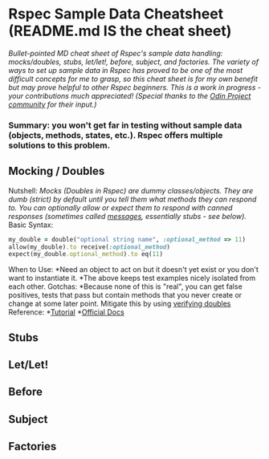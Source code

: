 # Rspec Sample Data Cheatsheet (README.md IS the cheat sheet)

_Bullet-pointed MD cheat sheet of Rspec's sample data handling: mocks/doubles, stubs, let/let!, before, subject, and factories. The variety of ways to set up sample data in Rspec has proved to be one of the most difficult concepts for me to grasp, so this cheat sheet is for my own benefit but may prove helpful to other Rspec beginners. This is a work in progress - your contributions much appreciated! (Special thanks to the [Odin Project community](http://www.theodinproject.com/) for their input.)_

### Summary: you won't get far in testing without sample data (objects, methods, states, etc.). Rspec offers multiple solutions to this problem. 

## Mocking / Doubles
Nutshell: _Mocks (Doubles in Rspec) are dummy *classes/objects*. They are dumb (strict) by default until you tell them what methods they can respond to. You can optionally *allow* or *expect* them to respond with canned responses (sometimes called [messages](https://relishapp.com/rspec/rspec-mocks/v/3-5/docs/basics/allowing-messages), essentially stubs - see below)._
Basic Syntax: 
```ruby
my_double = double("optional string name", :optional_method => 11)
allow(my_double).to receive(:optional_method)
expect(my_double.optional_method).to eq(11)
```
When to Use:
*Need an object to act on but it doesn't yet exist or you don't want to instantiate it.
*The above keeps test examples nicely isolated from each other.
Gotchas:
*Because none of this is "real", you can get false positives, tests that pass but contain methods that you never create or change at some later point. Mitigate this by using [verifying doubles](https://relishapp.com/rspec/rspec-mocks/v/3-5/docs/verifying-doubles)
Reference:
*[Tutorial](https://www.tutorialspoint.com/rspec/rspec_test_doubles.htm)
*[Official Docs](https://relishapp.com/rspec/rspec-mocks/v/3-5/docs/basics) 

## Stubs


## Let/Let!


## Before


## Subject


## Factories







